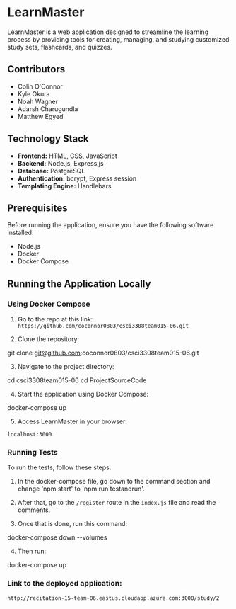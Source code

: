 # LearnMaster

LearnMaster is a web application designed to streamline the learning process by providing tools for creating, managing, and studying customized study sets, flashcards, and quizzes.


## Contributors

- Colin O'Connor
- Kyle Okura
- Noah Wagner
- Adarsh Charugundla
- Matthew Egyed


## Technology Stack

- **Frontend:** HTML, CSS, JavaScript
- **Backend:** Node.js, Express.js
- **Database:** PostgreSQL
- **Authentication:** bcrypt, Express session
- **Templating Engine:** Handlebars


## Prerequisites

Before running the application, ensure you have the following software installed:

- Node.js
- Docker
- Docker Compose


## Running the Application Locally

### Using Docker Compose

1. Go to the repo at this link: `https://github.com/coconnor0803/csci3308team015-06.git`

2. Clone the repository:

git clone git@github.com:coconnor0803/csci3308team015-06.git


3. Navigate to the project directory:

cd csci3308team015-06
cd ProjectSourceCode


4. Start the application using Docker Compose:

docker-compose up


5. Access LearnMaster in your browser:

`localhost:3000`


### Running Tests

To run the tests, follow these steps:

1. In the docker-compose file, go down to the command section and change 'npm start' to `npm run testandrun'.

2. After that, go to the `/register` route in the `index.js` file and read the comments.

3. Once that is done, run this command:

docker-compose down --volumes

4. Then run:

docker-compose up


### Link to the deployed application:

`http://recitation-15-team-06.eastus.cloudapp.azure.com:3000/study/2`